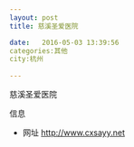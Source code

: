 ```yaml
--- 
layout: post 
title: 慈溪圣爱医院

date:   2016-05-03 13:39:56 
categories:其他  
city:杭州
  
--- 
```

   
慈溪圣爱医院

信息
 - 网址 http://www.cxsayy.net


